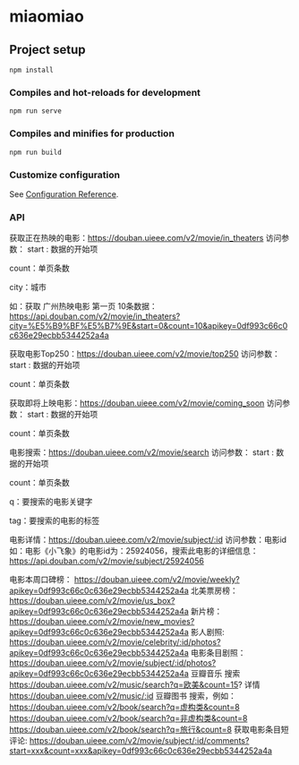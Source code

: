 # miaomiao

## Project setup
```
npm install
```

### Compiles and hot-reloads for development
```
npm run serve
```

### Compiles and minifies for production
```
npm run build
```

### Customize configuration
See [Configuration Reference](https://cli.vuejs.org/config/).

### API
获取正在热映的电影：https://douban.uieee.com/v2/movie/in_theaters
访问参数：
start : 数据的开始项
 
count：单页条数
 
city：城市

如：获取 广州热映电影 第一页 10条数据：
https://api.douban.com/v2/movie/in_theaters?city=%E5%B9%BF%E5%B7%9E&start=0&count=10&apikey=0df993c66c0c636e29ecbb5344252a4a
 
获取电影Top250：https://douban.uieee.com/v2/movie/top250
访问参数：
start : 数据的开始项
 
count：单页条数
 
获取即将上映电影：https://douban.uieee.com/v2/movie/coming_soon
访问参数：
start : 数据的开始项
 
count：单页条数
 
电影搜索：https://douban.uieee.com/v2/movie/search
访问参数：
start : 数据的开始项
 
count：单页条数
 
q：要搜索的电影关键字
 
tag：要搜索的电影的标签
 
电影详情：https://douban.uieee.com/v2/movie/subject/:id
访问参数：电影id
如：电影《小飞象》的电影id为：25924056，搜索此电影的详细信息：
https://api.douban.com/v2/movie/subject/25924056
 
电影本周口碑榜： https://douban.uieee.com/v2/movie/weekly?apikey=0df993c66c0c636e29ecbb5344252a4a
北美票房榜： https://douban.uieee.com/v2/movie/us_box?apikey=0df993c66c0c636e29ecbb5344252a4a
新片榜： https://douban.uieee.com/v2/movie/new_movies?apikey=0df993c66c0c636e29ecbb5344252a4a
影人剧照: https://douban.uieee.com/v2/movie/celebrity/:id/photos?apikey=0df993c66c0c636e29ecbb5344252a4a
电影条目剧照： https://douban.uieee.com/v2/movie/subject/:id/photos?apikey=0df993c66c0c636e29ecbb5344252a4a
豆瓣音乐
搜索 https://douban.uieee.com/v2/music/search?q=欧美&count=15?
详情 https://douban.uieee.com/v2/music/:id
豆瓣图书
搜索，例如：
https://douban.uieee.com/v2/book/search?q=虚构类&count=8 
https://douban.uieee.com/v2/book/search?q=非虚构类&count=8 
https://douban.uieee.com/v2/book/search?q=旅行&count=8
获取电影条目短评论: https://douban.uieee.com/v2/movie/subject/:id/comments?start=xxx&count=xxx&apikey=0df993c66c0c636e29ecbb5344252a4a